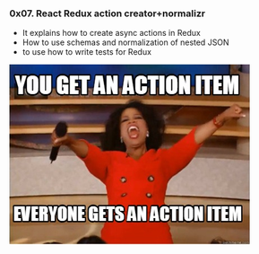 
<h3>0x07. React Redux action creator+normalizr</h3>
<ul>
    <li>It explains how to create async actions in Redux</li>
    <li>How to use schemas and normalization of nested JSON</li>
    <li> to use how to write tests for Redux</li>
</ul>
<img src="./jokes.jpg">